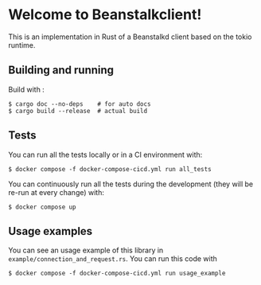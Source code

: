 # Welcome to Beanstalkclient!

This is an implementation in Rust of a Beanstalkd client based on the tokio runtime.

## Building and running

Build with :

    $ cargo doc --no-deps    # for auto docs
    $ cargo build --release  # actual build


## Tests

You can run all the tests locally or in a CI environment with:

    $ docker compose -f docker-compose-cicd.yml run all_tests

You can continuously run all the tests during the development (they will be re-run at every change) with:

    $ docker compose up


## Usage examples

You can see an usage example of this library in `example/connection_and_request.rs`.
You can run this code with

    $ docker compose -f docker-compose-cicd.yml run usage_example